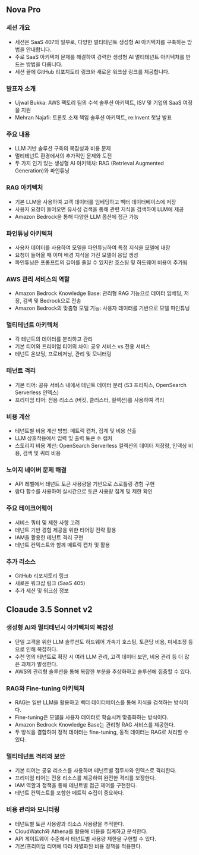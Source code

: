 
## Nova Pro
### 세션 개요
* 세션은 SaaS 407의 일부로, 다양한 멀티테넌트 생성형 AI 아키텍처를 구축하는 방법을 안내합니다.
* 주로 SaaS 아키텍처 문제를 해결하여 강력한 생성형 AI 멀티테넌트 아키텍처를 만드는 방법을 다룹니다.
* 세션 끝에 GitHub 리포지토리 링크와 새로운 워크샵 링크를 제공합니다.

### 발표자 소개
* Ujwal Bukka: AWS 팩토리 팀의 수석 솔루션 아키텍트, ISV 및 기업의 SaaS 여정을 지원
* Mehran Najafi: 토론토 소재 책임 솔루션 아키텍트, re:Invent 첫날 발표

### 주요 내용
* LLM 기반 솔루션 구축의 복잡성과 비용 문제
* 멀티테넌트 환경에서의 추가적인 문제와 도전
* 두 가지 인기 있는 생성형 AI 아키텍처: RAG (Retrieval Augmented Generation)와 파인튜닝

### RAG 아키텍처
* 기본 LLM을 사용하여 고객 데이터를 임베딩하고 벡터 데이터베이스에 저장
* 사용자 요청이 들어오면 유사성 검색을 통해 관련 지식을 검색하여 LLM에 제공
* Amazon Bedrock을 통해 다양한 LLM 옵션에 접근 가능

### 파인튜닝 아키텍처
* 사용자 데이터를 사용하여 모델을 파인튜닝하여 특정 지식을 모델에 내장
* 요청이 들어올 때 이미 배경 지식을 가진 모델이 응답 생성
* 파인튜닝은 프롬프트의 길이를 줄일 수 있지만 호스팅 및 하드웨어 비용이 추가됨

### AWS 관리 서비스의 역할
* Amazon Bedrock Knowledge Base: 관리형 RAG 기능으로 데이터 임베딩, 저장, 검색 및 Bedrock으로 전송
* Amazon Bedrock의 맞춤형 모델 기능: 사용자 데이터를 기반으로 모델 파인튜닝

### 멀티테넌트 아키텍처
* 각 테넌트의 데이터를 분리하고 관리
* 기본 티어와 프리미엄 티어의 차이: 공유 서비스 vs 전용 서비스
* 테넌트 온보딩, 프로비저닝, 관리 및 모니터링

### 테넌트 격리
* 기본 티어: 공유 서비스 내에서 테넌트 데이터 분리 (S3 프리픽스, OpenSearch Serverless 인덱스)
* 프리미엄 티어: 전용 리소스 (버킷, 클러스터, 컬렉션)를 사용하여 격리

### 비용 계산
* 테넌트별 비용 계산 방법: 메트릭 캡처, 집계 및 비용 산출
* LLM 상호작용에서 입력 및 출력 토큰 수 캡처
* 스토리지 비용 계산: OpenSearch Serverless 컬렉션의 데이터 저장량, 인덱싱 비용, 검색 및 쿼리 비용

### 노이지 네이버 문제 해결
* API 레벨에서 테넌트 토큰 사용량을 기반으로 스로틀링 경험 구현
* 람다 함수를 사용하여 실시간으로 토큰 사용량 집계 및 제한 확인

### 주요 테이크어웨이
* 서비스 쿼터 및 제한 사항 고려
* 테넌트 기반 경험 제공을 위한 티어링 전략 활용
* IAM을 활용한 테넌트 격리 구현
* 테넌트 컨텍스트와 함께 메트릭 캡처 및 활용

### 추가 리소스
* GitHub 리포지토리 링크
* 새로운 워크샵 링크 (SaaS 405)
* 추가 세션 및 워크샵 정보


## Cloaude 3.5 Sonnet v2
### 생성형 AI와 멀티테넌시 아키텍처의 복잡성
* 단일 고객을 위한 LLM 솔루션도 하드웨어 가속기 호스팅, 토큰당 비용, 미세조정 등으로 인해 복잡하다.
* 수천 명의 테넌트로 확장 시 여러 LLM 관리, 고객 데이터 보안, 비용 관리 등 더 많은 과제가 발생한다.
* AWS의 관리형 솔루션을 통해 복잡한 부분을 추상화하고 솔루션에 집중할 수 있다.

### RAG와 Fine-tuning 아키텍처 
* RAG는 일반 LLM을 활용하고 벡터 데이터베이스를 통해 지식을 검색하는 방식이다.
* Fine-tuning은 모델을 사용자 데이터로 학습시켜 맞춤화하는 방식이다.
* Amazon Bedrock Knowledge Base는 관리형 RAG 서비스를 제공한다.
* 두 방식을 결합하여 정적 데이터는 fine-tuning, 동적 데이터는 RAG로 처리할 수 있다.

### 멀티테넌트 격리와 보안
* 기본 티어는 공유 리소스를 사용하며 테넌트별 접두사와 인덱스로 격리한다.
* 프리미엄 티어는 전용 리소스를 제공하여 완전한 격리를 보장한다.
* IAM 역할과 정책을 통해 테넌트별 접근 제어를 구현한다.
* 테넌트 컨텍스트를 포함한 메트릭 수집이 중요하다.

### 비용 관리와 모니터링
* 테넌트별 토큰 사용량과 리소스 사용량을 추적한다.
* CloudWatch와 Athena를 활용해 비용을 집계하고 분석한다.
* API 게이트웨이 수준에서 테넌트별 사용량 제한을 구현할 수 있다.
* 기본/프리미엄 티어에 따라 차별화된 비용 정책을 적용한다.

